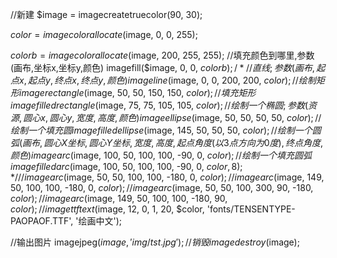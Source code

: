 //新建
$image = imagecreatetruecolor(90, 30);

$color = imagecolorallocate($image, 0, 0, 255);

$colorb = imagecolorallocate($image, 200, 255, 255);
//填充颜色到哪里,参数(画布,坐标x,坐标y,颜色)
imagefill($image, 0, 0, $colorb);
/*
//直线; 参数(画布,起点x,起点y,终点x,终点y,颜色)
imageline($image, 0, 0, 200, 200, $color);
//绘制矩形
imagerectangle($image, 50, 50, 150, 150, $color);
//填充矩形
imagefilledrectangle($image, 75, 75, 105, 105, $color);
//绘制一个椭圆;参数(资源,圆心x,圆心y,宽度,高度,颜色)
imageellipse($image, 50, 50, 50, 50, $color);
//绘制一个填充圆
imagefilledellipse($image, 145, 50, 50, 50, $color);
//绘制一个圆弧(画布,圆心X坐标,圆心Y坐标,宽度,高度 ,起点角度(以3点方向为0度),终点角度, 颜色)
imagearc($image, 100, 50, 100, 100, -90, 0, $color);
//绘制一个填充圆弧
imagefilledarc($image, 100, 50, 100, 100, -90, 0, $color, 8);
*/
//imagearc($image, 50, 50, 100, 100, -180, 0, $color);
//imagearc($image, 149, 50, 100, 100, -180, 0, $color);
//imagearc($image, 50, 50, 100, 300, 90, -180, $color);
//imagearc($image, 149, 50, 100, 100, -180, 90, $color);
//imagettftext($image, 12, 0, 1, 20, $color, 'fonts/TENSENTYPE-PAOPAOF.TTF', '绘画中文');




//输出图片
imagejpeg($image,'img/tst.jpg');
//销毁
imagedestroy($image);